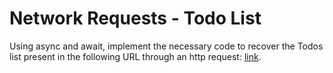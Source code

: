 # Network Requests - Todo List

Using async and await, implement the necessary code to recover the Todos list present in the following URL through an http request: [link](https://jsonplaceholder.typicode.com/todos).
